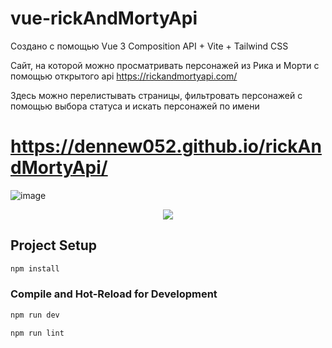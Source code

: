 # vue-rickAndMortyApi

Создано с помощью Vue 3 Composition API + Vite + Tailwind CSS

Сайт, на которой можно просматривать персонажей из Рика и Морти с помощью открытого api https://rickandmortyapi.com/

Здесь можно перелистывать страницы, фильтровать персонажей с помощью выбора статуса и искать персонажей по имени

# https://dennew052.github.io/rickAndMortyApi/

![image](https://github.com/dennew052/vue-rickAndMortyApi/assets/42219192/77fdb101-e853-470d-b3f5-2d72ef839fdb)

<p align="center"><img  src="https://github.com/dennew052/vue-rickAndMortyApi/assets/42219192/804bb1f4-cffa-4ef0-9858-131dc4b6dbf2"></p>

## Project Setup

```sh
npm install
```

### Compile and Hot-Reload for Development

```sh
npm run dev
```

```sh
npm run lint
```
